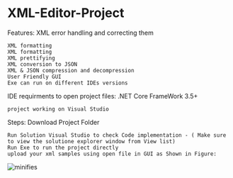 # XML-Editor-Project
Features:
    XML error handling and correcting them
    
    XML formatting
    XML formatting
    XML prettifying
    XML conversion to JSON
    XML & JSON compression and decompression
    User Friendly GUI
    Exe can run on different IDEs versions



IDE requirments to open project files:
    .NET Core FrameWork 3.5+
    
    project working on Visual Studio
  
Steps:
    Download Project Folder
    
    Run Solution Visual Studio to check Code implementation - ( Make sure to view the solutione explorer window from View list)
    Run Exe to run the project directly
    upload your xml samples using open file in GUI as Shown in Figure:
    
    
  ![minifies](https://user-images.githubusercontent.com/41831294/125723379-99b7f88c-49e5-4287-956c-56fc21069eae.png)
